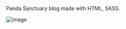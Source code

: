 Panda Sanctuary blog made with HTML, SASS.

![image](https://github.com/simpliweb/PandaSanctuary/assets/77793080/cfc7163c-667d-407f-ad3e-5ebe5f0fe02c)
